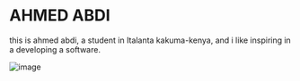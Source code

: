 #  AHMED ABDI
 
this is ahmed abdi, a student in Italanta kakuma-kenya, and i like inspiring in a developing a software.

 ![image](https://avatars.githubusercontent.com/u/93647103?s=400&u=4dd2e74fceac3cc4917e017bf4731c94aa6ba183&v=4)

 

